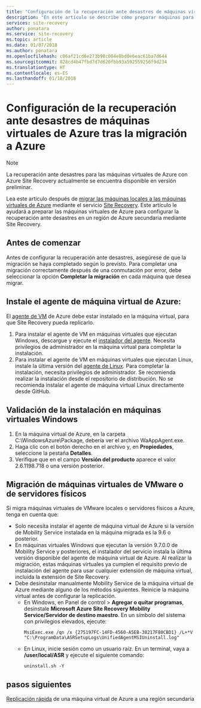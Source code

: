 ```yaml
---
title: "Configuración de la recuperación ante desastres de máquinas virtuales de Azure después de migrar a Azure con Azure Site Recovery | Microsoft Docs"
description: "En este artículo se describe cómo preparar máquinas para configurar la recuperación ante desastres entre regiones de Azure después de la migración a Azure mediante Azure Site Recovery."
services: site-recovery
author: ponatara
ms.service: site-recovery
ms.topic: article
ms.date: 01/07/2018
ms.author: ponatara
ms.openlocfilehash: c06af21cd6e273b98c004e8bd0e6eac61ba7d644
ms.sourcegitcommit: 828cd4b47fbd7d7d620fbb93a592559256f9d234
ms.translationtype: HT
ms.contentlocale: es-ES
ms.lasthandoff: 01/18/2018
---
```

# <a name="set-up-disaster-recovery-for-azure-vms-after-migration-to-azure"></a>Configuración de la recuperación ante desastres de máquinas virtuales de Azure tras la migración a Azure 

>[!NOTE]
> La recuperación ante desastres para las máquinas virtuales de Azure con Azure Site Recovery actualmente se encuentra disponible en versión preliminar.

Lea este artículo después de [migrar las máquinas locales a las máquinas virtuales de Azure](tutorial-migrate-on-premises-to-azure.md) mediante el servicio [Site Recovery](site-recovery-overview.md). Este artículo le ayudará a preparar las máquinas virtuales de Azure para configurar la recuperación ante desastres en un región de Azure secundaria mediante Site Recovery.



## <a name="before-you-start"></a>Antes de comenzar

Antes de configurar la recuperación ante desastres, asegúrese de que la migración se haya completado según lo previsto. Para completar una migración correctamente después de una conmutación por error, debe seleccionar la opción **Completar la migración** en cada máquina que desea migrar. 



## <a name="install-the-azure-vm-agent"></a>Instale el agente de máquina virtual de Azure:

El [agente de VM](../virtual-machines/windows/agent-user-guide.md) de Azure debe estar instalado en la máquina virtual, para que Site Recovery pueda replicarlo.


1. Para instalar el agente de VM en máquinas virtuales que ejecutan Windows, descargue y ejecute el [instalador del agente](http://go.microsoft.com/fwlink/?LinkID=394789&clcid=0x409). Necesita privilegios de administrador en la máquina virtual para completar la instalación.
2. Para instalar el agente de VM en máquinas virtuales que ejecutan Linux, instale la última versión del [agente de Linux](../virtual-machines/linux/agent-user-guide.md). Para completar la instalación, necesita privilegios de administrador. Se recomienda realizar la instalación desde el repositorio de distribución. No se recomienda instalar el agente de máquina virtual Linux directamente desde GitHub. 


## <a name="validate-the-installation-on-windows-vms"></a>Validación de la instalación en máquinas virtuales Windows

1. En la máquina virtual de Azure, en la carpeta C:\WindowsAzure\Package, debería ver el archivo WaAppAgent.exe.
2. Haga clic con el botón derecho en el archivo y, en **Propiedades**, seleccione la pestaña **Detalles**.
3. Verifique que en el campo **Versión del producto** aparece el valor 2.6.1198.718 o una versión posterior.



## <a name="migration-from-vmware-vms-or-physical-servers"></a>Migración de máquinas virtuales de VMware o de servidores físicos

Si migra máquinas virtuales de VMware locales o servidores físicos a Azure, tenga en cuenta que:

- Solo necesita instalar el agente de máquina virtual de Azure si la versión de Mobility Service instalada en la máquina migrada es la 9.6 o posterior.
- En máquinas virtuales Windows que ejecutan la versión 9.7.0.0 de Mobility Service y posteriores, el instalador del servicio instala la última versión disponible del agente de máquina virtual de Azure. Al realizar la migración, estas máquinas virtuales ya cumplen el requisito previo de instalación del agente para usar cualquier extensión de máquina virtual, incluida la extensión de Site Recovery.
- Debe desinstalar manualmente Mobility Service de la máquina virtual de Azure mediante alguno de los métodos siguientes. Reinicie la máquina virtual antes de configurar la replicación.
    - En Windows, en Panel de control > **Agregar o quitar programas**, desinstale **Microsoft Azure Site Recovery Mobility Service/Servidor de destino maestro**. En un símbolo del sistema con privilegios elevados, ejecute:
        ```
        MsiExec.exe /qn /x {275197FC-14FD-4560-A5EB-38217F80CBD1} /L+*V "C:\ProgramData\ASRSetupLogs\UnifiedAgentMSIUninstall.log"
        ```
    - En Linux, inicie sesión como un usuario raíz. En un terminal, vaya a **/user/local/ASR** y ejecute el siguiente comando:
        ```
        uninstall.sh -Y
        ```


## <a name="next-steps"></a>pasos siguientes

[Replicación rápida](azure-to-azure-quickstart.md) de una máquina virtual de Azure a una región secundaria
